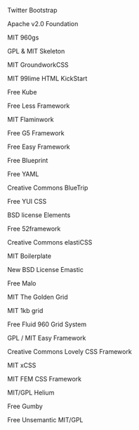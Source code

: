 
Twitter Bootstrap

Apache v2.0
Foundation

MIT
960gs


GPL & MIT
Skeleton

MIT
GroundworkCSS

MIT
99lime HTML KickStart

Free
Kube


Free
Less Framework


MIT
Flaminwork


Free
G5 Framework

Free
Easy Framework

Free
Blueprint

Free
YAML

Creative Commons
BlueTrip

Free
YUI CSS

BSD license
Elements


Free
52framework

Creative Commons
elastiCSS

MIT
Boilerplate

New BSD License
Emastic

Free
Malo

MIT
The Golden Grid

MIT
1kb grid

Free
Fluid 960 Grid System

GPL / MIT
Easy Framework

Creative Commons
Lovely CSS Framework

MIT
xCSS

MIT
FEM CSS Framework

MIT/GPL
Helium

Free
Gumby

Free
Unsemantic 
MIT/GPL
